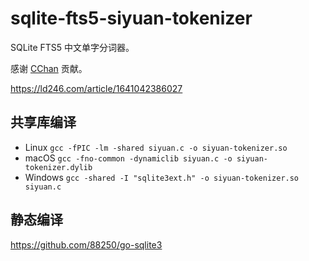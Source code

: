 # sqlite-fts5-siyuan-tokenizer

SQLite FTS5 中文单字分词器。

感谢 [CChan](https://ld246.com/member/CChan) 贡献。

https://ld246.com/article/1641042386027

## 共享库编译

* Linux `gcc -fPIC -lm -shared siyuan.c -o siyuan-tokenizer.so`
* macOS `gcc -fno-common -dynamiclib siyuan.c -o siyuan-tokenizer.dylib`
* Windows `gcc -shared -I "sqlite3ext.h" -o siyuan-tokenizer.so siyuan.c`

## 静态编译

https://github.com/88250/go-sqlite3